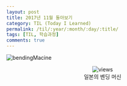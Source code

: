 ```yaml
---
layout: post
title: 2017년 11월 돌아보기
category: TIL (Today I Learned)
permalink: /til/:year/:month/:day/:title/
tags: [TIL, 학습과정]
comments: true
---
```


![bendingMacine](https://github.com/developersoom/developersoom.github.io/blob/master/assets/phototaken/bendingMachine.JPG?raw=true)

<center>
 <figure>
 <img src="https://github.com/developersoom/developersoom.github.io/blob/master/assets/phototaken/bendingMachine.JPG?raw=true" alt="views">
 <figcaption>일본의 벤딩 머신</figcaption>
 </figure>
 </center>